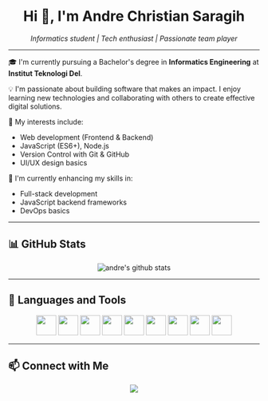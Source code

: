 <h1 align="center">Hi 👋, I'm Andre Christian Saragih</h1>
<p align="center"><i>Informatics student | Tech enthusiast | Passionate team player</i></p>

---

🎓 I'm currently pursuing a Bachelor's degree in **Informatics Engineering** at **Institut Teknologi Del**.

💡 I'm passionate about building software that makes an impact. I enjoy learning new technologies and collaborating with others to create effective digital solutions.

🔧 My interests include:
- Web development (Frontend & Backend)
- JavaScript (ES6+), Node.js
- Version Control with Git & GitHub
- UI/UX design basics

🌱 I'm currently enhancing my skills in:
- Full-stack development
- JavaScript backend frameworks
- DevOps basics

---

## 📊 GitHub Stats
<p align="center">
  <img src="https://github-readme-stats.vercel.app/api?username=andresaragih&show_icons=true&theme=radical" alt="andre's github stats" />
</p>

---

## 🧰 Languages and Tools
<p align="center">
  <img src="https://cdn.jsdelivr.net/gh/devicons/devicon/icons/html5/html5-original.svg" width="40" />
  <img src="https://cdn.jsdelivr.net/gh/devicons/devicon/icons/css3/css3-original.svg" width="40" />
  <img src="https://cdn.jsdelivr.net/gh/devicons/devicon/icons/javascript/javascript-original.svg" width="40" />
  <img src="https://cdn.jsdelivr.net/gh/devicons/devicon/icons/nodejs/nodejs-original.svg" width="40" />
  <img src="https://cdn.jsdelivr.net/gh/devicons/devicon/icons/react/react-original.svg" width="40" />
  <img src="https://cdn.jsdelivr.net/gh/devicons/devicon/icons/git/git-original.svg" width="40" />
  <img src="https://cdn.jsdelivr.net/gh/devicons/devicon/icons/github/github-original.svg" width="40" />
  <img src="https://cdn.jsdelivr.net/gh/devicons/devicon/icons/postman/postman-original.svg" width="40" />
  <img src="https://cdn.jsdelivr.net/gh/devicons/devicon/icons/amazonwebservices/amazonwebservices-original.svg" width="40" />
</p>

---

## 📫 Connect with Me
<p align="center">
  <a href="https://www.linkedin.com/in/andre-christian-saragih/" target="_blank">
    <img src="https://img.shields.io/badge/LinkedIn-Andre%20Christian%20Saragih-blue?style=flat&logo=linkedin" />
  </a>
</p>
